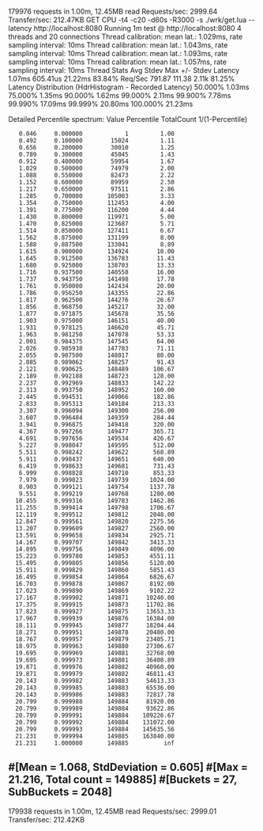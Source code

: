 179976 requests in 1.00m, 12.45MB read
Requests/sec:   2999.64
Transfer/sec:    212.47KB
GET
CPU
-t4 -c20 -d60s -R3000 -s ./wrk/get.lua --latency http://localhost:8080
Running 1m test @ http://localhost:8080
4 threads and 20 connections
Thread calibration: mean lat.: 1.029ms, rate sampling interval: 10ms
Thread calibration: mean lat.: 1.043ms, rate sampling interval: 10ms
Thread calibration: mean lat.: 1.093ms, rate sampling interval: 10ms
Thread calibration: mean lat.: 1.057ms, rate sampling interval: 10ms
Thread Stats   Avg      Stdev     Max   +/- Stdev
Latency     1.07ms  605.41us  21.22ms   83.84%
Req/Sec   791.87    111.38     2.11k    81.25%
Latency Distribution (HdrHistogram - Recorded Latency)
50.000%    1.03ms
75.000%    1.35ms
90.000%    1.62ms
99.000%    2.11ms
99.900%    7.78ms
99.990%   17.09ms
99.999%   20.80ms
100.000%   21.23ms

Detailed Percentile spectrum:
Value   Percentile   TotalCount 1/(1-Percentile)

       0.046     0.000000            1         1.00
       0.492     0.100000        15024         1.11
       0.656     0.200000        30010         1.25
       0.789     0.300000        45045         1.43
       0.912     0.400000        59954         1.67
       1.029     0.500000        74979         2.00
       1.088     0.550000        82473         2.22
       1.152     0.600000        89959         2.50
       1.217     0.650000        97511         2.86
       1.285     0.700000       105003         3.33
       1.354     0.750000       112453         4.00
       1.391     0.775000       116200         4.44
       1.430     0.800000       119971         5.00
       1.470     0.825000       123687         5.71
       1.514     0.850000       127411         6.67
       1.562     0.875000       131199         8.00
       1.588     0.887500       133041         8.89
       1.615     0.900000       134924        10.00
       1.645     0.912500       136783        11.43
       1.680     0.925000       138703        13.33
       1.716     0.937500       140558        16.00
       1.737     0.943750       141498        17.78
       1.761     0.950000       142434        20.00
       1.786     0.956250       143355        22.86
       1.817     0.962500       144276        26.67
       1.856     0.968750       145217        32.00
       1.877     0.971875       145678        35.56
       1.903     0.975000       146151        40.00
       1.931     0.978125       146620        45.71
       1.963     0.981250       147078        53.33
       2.001     0.984375       147545        64.00
       2.026     0.985938       147783        71.11
       2.055     0.987500       148017        80.00
       2.085     0.989062       148257        91.43
       2.121     0.990625       148489       106.67
       2.189     0.992188       148723       128.00
       2.237     0.992969       148833       142.22
       2.313     0.993750       148952       160.00
       2.445     0.994531       149066       182.86
       2.833     0.995313       149184       213.33
       3.307     0.996094       149300       256.00
       3.607     0.996484       149359       284.44
       3.941     0.996875       149418       320.00
       4.367     0.997266       149477       365.71
       4.691     0.997656       149534       426.67
       5.227     0.998047       149595       512.00
       5.511     0.998242       149622       568.89
       5.911     0.998437       149651       640.00
       6.419     0.998633       149681       731.43
       6.999     0.998828       149710       853.33
       7.979     0.999023       149739      1024.00
       8.903     0.999121       149754      1137.78
       9.551     0.999219       149768      1280.00
      10.455     0.999316       149783      1462.86
      11.255     0.999414       149798      1706.67
      12.119     0.999512       149812      2048.00
      12.847     0.999561       149820      2275.56
      13.207     0.999609       149827      2560.00
      13.591     0.999658       149834      2925.71
      14.167     0.999707       149842      3413.33
      14.895     0.999756       149849      4096.00
      15.223     0.999780       149853      4551.11
      15.495     0.999805       149856      5120.00
      15.911     0.999829       149860      5851.43
      16.495     0.999854       149864      6826.67
      16.703     0.999878       149867      8192.00
      17.023     0.999890       149869      9102.22
      17.167     0.999902       149871     10240.00
      17.375     0.999915       149873     11702.86
      17.823     0.999927       149875     13653.33
      17.967     0.999939       149876     16384.00
      18.111     0.999945       149877     18204.44
      18.271     0.999951       149878     20480.00
      18.767     0.999957       149879     23405.71
      18.975     0.999963       149880     27306.67
      19.695     0.999969       149881     32768.00
      19.695     0.999973       149881     36408.89
      19.871     0.999976       149882     40960.00
      19.871     0.999979       149882     46811.43
      20.143     0.999982       149883     54613.33
      20.143     0.999985       149883     65536.00
      20.143     0.999986       149883     72817.78
      20.799     0.999988       149884     81920.00
      20.799     0.999989       149884     93622.86
      20.799     0.999991       149884    109226.67
      20.799     0.999992       149884    131072.00
      20.799     0.999993       149884    145635.56
      21.231     0.999994       149885    163840.00
      21.231     1.000000       149885          inf
#[Mean    =        1.068, StdDeviation   =        0.605]
#[Max     =       21.216, Total count    =       149885]
#[Buckets =           27, SubBuckets     =         2048]
----------------------------------------------------------
179938 requests in 1.00m, 12.45MB read
Requests/sec:   2999.01
Transfer/sec:    212.42KB

